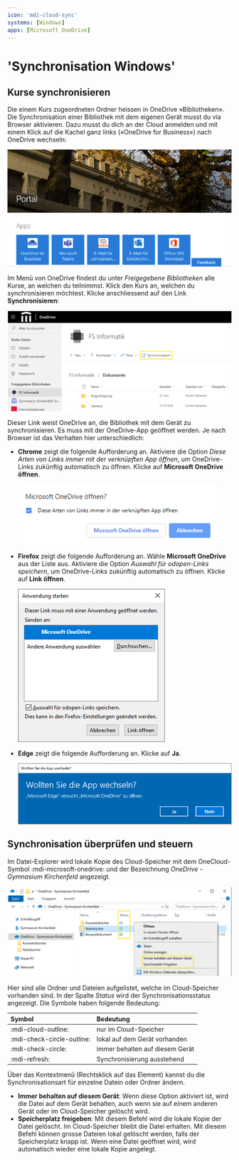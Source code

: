 ```yaml
---
icon: 'mdi-cloud-sync'
systems: [Windows]
apps: [Microsoft OneDrive]
---
```


# 'Synchronisation Windows'



## Kurse synchronisieren

Die einem Kurs zugeordneten Ordner heissen in OneDrive «Bibliotheken». Die Synchronisation einer Bibliothek mit dem eigenen Gerät musst du via Browser aktivieren. Dazu musst du dich an der Cloud anmelden und mit einem Klick auf die Kachel ganz links («OneDrive for Business») nach OneDrive wechseln:

![](./images/cloud-link-onedrive.png)

Im Menü von OneDrive findest du unter _Freigegebene Bibliotheken_ alle Kurse, an welchen du teilnimmst. Klick den Kurs an, welchen du synchronisieren möchtest. Klicke anschliessend auf den Link __Synchronisieren__:

![](./images/onedrive-course-sync.svg)

Dieser Link weist OneDrive an, die Bibliothek mit dem Gerät zu synchronisieren. Es muss mit der OneDrive-App geöffnet werden. Je nach Browser ist das Verhalten hier unterschiedlich:


- **Chrome** zeigt die folgende Aufforderung an. Aktiviere die Option _Diese Arten von Links immer mit der verknüpften App öffnen_, um OneDrive-Links zukünftig automatisch zu öffnen. Klicke auf __Microsoft OneDrive öffnen__.

    ![Aufforderung in Chrome](./images/onedrive-course-sync-chrome.png)

- **Firefox** zeigt die folgende Aufforderung an. Wähle __Microsoft OneDrive__ aus der Liste aus. Aktiviere die Option _Auswahl für odopen-Links speichern_, um OneDrive-Links zukünftig automatisch zu öffnen. Klicke auf __Link öffnen__.

    ![Aufforderung in Firefox](./images/onedrive-course-sync-firefox.png)

- **Edge** zeigt die folgende Aufforderung an. Klicke auf __Ja__.

    ![Aufforderung in Edge](./images/onedrive-course-sync-edge.png)

## Synchronisation überprüfen und steuern

Im Datei-Explorer wird lokale Kopie des Cloud-Speicher mit dem OneCloud-Symbol :mdi-microsoft-onedrive: und der Bezeichnung _OneDrive - Gymnasium Kirchenfeld_ angezeigt.

![](./images/onedrive-win-manage.svg)

Hier sind alle Ordner und Dateien aufgelistet, welche im Cloud-Speicher vorhanden sind. In der Spalte _Status_ wird der Synchronisationsstatus angezeigt. Die Symbole haben folgende Bedeutung:

| Symbol                     | Bedeutung                       |
| :------------------------- | :------------------------------ |
| :mdi-cloud-outline:        | nur im Cloud-Speicher           |
| :mdi-check-circle-outline: | lokal auf dem Gerät vorhanden   |
| :mdi-check-circle:         | immer behalten auf diesem Gerät |
| :mdi-refresh:              | Synchronisierung ausstehend     |

Über das Kontextmenü (Rechtsklick auf das Element) kannst du die Synchronisationsart für einzelne Datein oder Ordner ändern.

- __Immer behalten auf diesem Gerät__: Wenn diese Option aktiviert ist, wird die Datei  auf dem Gerät behalten, auch wenn sie auf einem anderen Gerät oder im Cloud-Speicher gelöscht wird.
- __Speicherplatz freigeben__: Mit diesem Befehl wird die lokale Kopie der Datei gelöscht. Im Cloud-Speicher bleibt die Datei erhalten. Mit diesem Befehl können grosse Dateien lokal gelöscht werden, falls der Speicherplatz knapp ist. Wenn eine Datei geöffnet wird, wird automatisch wieder eine lokale Kopie angelegt.